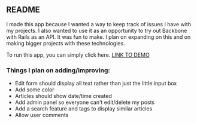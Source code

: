 ## README

I made this app because I wanted a way to keep track of issues I have with my projects. I also wanted to use it as an opportunity to try out Backbone with Rails as an API. It was fun to make. I plan on expanding on this and on making bigger projects with these technologies. 

To run this app, you can simply click here. [LINK TO DEMO](https://sheltered-tor-2624.herokuapp.com/)

### Things I plan on adding/improving:
* Edit form should display all text rather than just the little input box
* Add some color
* Articles should show date/time created
* Add admin panel so everyone can't edit/delete my posts
* Add a search feature and tags to display similar articles
* Allow user comments

